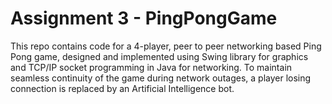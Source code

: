 # Assignment 3 - PingPongGame

This repo contains code for a 4-player, peer to peer networking based Ping Pong game, designed and implemented using Swing library for graphics and TCP/IP socket programming in Java for networking. To maintain seamless continuity of the game during network outages, a player losing connection is replaced by an Artificial Intelligence bot.